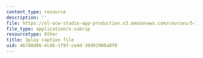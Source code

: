 ```yaml
---
content_type: resource
description: ''
file: https://ol-ocw-studio-app-production.s3.amazonaws.com/courses/5-112-principles-of-chemical-science-fall-2005/467d0d06dcd61f9fce4d39d91900a8f0_QyishgPCBfg.srt
file_type: application/x-subrip
resourcetype: Other
title: 3play caption file
uid: 467d0d06-dcd6-1f9f-ce4d-39d91900a8f0
---
```

